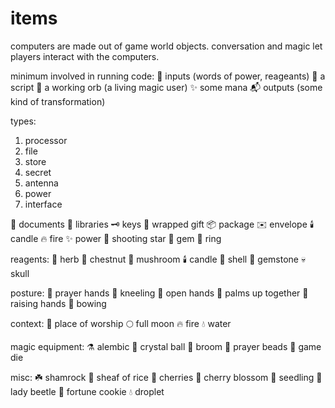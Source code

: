 # items

computers are made out of game world objects.
conversation and magic let players interact with the computers.

minimum involved in running code:
📮 inputs (words of power, reageants)
📜 a script
🔮 a working orb (a living magic user)
✨ some mana
📬 outputs (some kind of transformation)

types:

1. processor
2. file
3. store
4. secret 
5. antenna
6. power
7. interface


📜 documents
📗 libraries
🗝️ keys
🎁 wrapped gift
📦 package
✉️ envelope
🕯️ candle
🔥 fire
✨ power
🌠 shooting star
💎 gem
💍 ring 

reagents:
🌿 herb
🌰 chestnut
🍄 mushroom
🕯️ candle
🐚 shell
💎 gemstone
💀 skull

posture:
🙏 prayer hands
🧎 kneeling
👐 open hands
🤲 palms up together
🙌 raising hands 
🙇 bowing

context:
🛐 place of worship
🌕 full moon
🔥 fire
💧 water

magic equipment:
⚗️ alembic
🔮 crystal ball
🧹 broom 
📿 prayer beads 
🎲 game die

misc:
☘️ shamrock
🌾 sheaf of rice
🍒 cherries
🌸 cherry blossom
🌱 seedling
🐞 lady beetle
🥠 fortune cookie
💧 droplet

